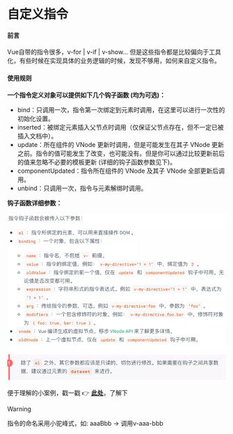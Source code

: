 # 自定义指令

#### 前言

Vue自带的指令很多，v-for | v-if | v-show...
但是这些指令都是比较偏向于工具化，有些时候在实现具体的业务逻辑的时候，发现不够用，如何来自定义指令。

#### 使用规则

**一个指令定义对象可以提供如下几个钩子函数 (均为可选)：**

- bind：只调用一次，指令第一次绑定到元素时调用，在这里可以进行一次性的初始化设置。
- inserted：被绑定元素插入父节点时调用（仅保证父节点存在，但不一定已被插入文档中）。
- update：所在组件的 VNode 更新时调用，但是可能发生在其子 VNode 更新之前。指令的值可能发生了改变，也可能没有。但是你可以通过比较更新前后的值来忽略不必要的模板更新 (详细的钩子函数参数见下)。
- componentUpdated：指令所在组件的 VNode 及其子 VNode 全部更新后调用。
- unbind：只调用一次，指令与元素解绑时调用。

**钩子函数详细参数：**

![演示](../assets/images/directive.png)

便于理解的小案例，戳一戳
:point_right:
[**此处**](https://github.com/Hyhello/vue-note/blob/master/assets/example/back.js)，了解下

> [!WARNING]
> 指令的命名采用小驼峰式，如: aaaBbb -> 调用v-aaa-bbb
